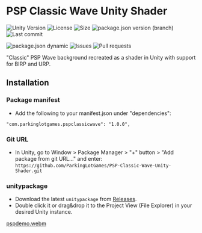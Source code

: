 # PSP Classic Wave Unity Shader
![Unity Version](https://img.shields.io/badge/Unity-5%2B-blue?style=plastic) ![License](https://img.shields.io/github/license/ParkingLotGames/PSP-Classic-Wave-Unity-Shader?style=plastic) ![Size](https://img.shields.io/github/repo-size/ParkingLotGames/PSP-Classic-Wave-Unity-Shader?style=plastic) ![package.json version (branch)](https://img.shields.io/github/package-json/v/PSP-Classic-Wave-Unity-Shader/main?style=plastic) ![Last commit](https://img.shields.io/github/last-commit/ParkingLotGames/PSP-Classic-Wave-Unity-Shader?style=plastic)

![package.json dynamic](https://img.shields.io/github/package-json/keywords/ParkingLotGames/PSP-Classic-Wave-Unity-Shader?style=plastic)
![Issues](https://img.shields.io/github/issues-raw/ParkingLotGames/PSP-Classic-Wave-Unity-Shader?style=plastic) ![Pull requests](https://img.shields.io/github/issues-pr-raw/ParkingLotGames/PSP-Classic-Wave-Unity-Shader?style=plastic)

"Classic" PSP Wave background recreated as a shader in Unity with support for BIRP and URP.


## Installation 
### Package manifest
* Add the following to your manifest.json under "dependencies":

```"com.parkinglotgames.pspclassicwave": "1.0.0",```
### Git URL
* In Unity, go to Window > Package Manager > "+" button > "Add package from git URL..." and enter:
```https://github.com/ParkingLotGames/PSP-Classic-Wave-Unity-Shader.git```
### unitypackage
* Download the latest ```unitypackage``` from [Releases](https://github.com/ParkingLotGames/PSP-Classic-Wave-Unity-Shader/releases).
* Double click it or drag&drop it to the Project View (File Explorer) in your desired Unity instance.

[pspdemo.webm](https://user-images.githubusercontent.com/76890242/224581015-5da1fee2-12fe-4210-bd82-9124e0ee9cd3.webm)

